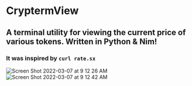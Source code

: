 # CryptermView
## A terminal utility for viewing the current price of various tokens. Written in Python &amp; Nim!
### It was inspired by `curl rate.sx`

![Screen Shot 2022-03-07 at 9 12 26 AM](https://user-images.githubusercontent.com/88049272/157064523-dd72acd0-3f55-47a8-995e-420786c1f28f.png)
![Screen Shot 2022-03-07 at 9 12 42 AM](https://user-images.githubusercontent.com/88049272/157064517-6b17cfc5-683b-4455-bcd6-15f3806f2c2b.png)


